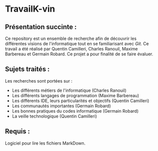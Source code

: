 # TravailK-vin

## Présentation succinte :

Ce repository est un ensemble de recherche afin de découvrir les différentes visions de l'informatique tout en se familiarisant avec _Git_. Ce travail a été réalisé par Quentin Camilleri, Charles Ranouil, Maxime Barbereau et Germain Robard. Ce projet a pour finalité de se faire évaluer.

## Sujets traités :

Les recherches sont portées sur :
- Les différents métiers de l'informatique (Charles Ranouil)
- Les différents langages de programmation (Maxime Barbereau)
- Les différents IDE, leurs particularités et objectifs (Quentin Camilleri)
- Les communautés importantes (Germain Robard)
- Les bonnes pratiques du codes informatique (Germain Robard)
- La veille technologique (Quentin Camilleri)

## Requis : 

Logiciel pour lire les fichiers MarkDown.


